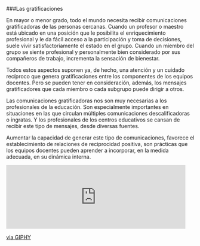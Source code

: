 ###Las gratificaciones

En mayor o menor grado, todo el mundo necesita recibir comunicaciones gratificadoras de las personas cercanas. Cuando un profesor o maestro está ubicado en una posición que le posibilita el enriquecimiento profesional y le da fácil acceso a la participación y toma de decisiones, suele vivir satisfactoriamente el estado en el grupo. Cuando un miembro del grupo se siente profesional y personalmente bien considerado por sus compañeros de trabajo, incrementa la sensación de bienestar.

Todos estos aspectos suponen ya, de hecho, una atención y un cuidado recíproco que genera gratificaciones entre los componentes de los equipos docentes. Pero se pueden tener en consideración, además, los mensajes gratificadores que cada miembro o cada subgrupo puede dirigir a otros.

Las comunicaciones gratificadoras nos son muy necesarias a los profesionales de la educación. Son especialmente importantes en situaciones en las que circulan múltiples comunicaciones descalificadoras o ingratas. Y los profesionales de los centros educativos se cansan de recibir este tipo de mensajes, desde diversas fuentes.

Aumentar la capacidad de generar este tipo de comunicaciones, favorece el establecimiento de relaciones de reciprocidad positiva, son prácticas que los equipos docentes pueden aprender a incorporar, en la medida adecuada, en su dinámica interna.

<iframe src="https://giphy.com/embed/1n7vN3yyNFpFC" width="480" height="170" frameBorder="0" class="giphy-embed" allowFullScreen></iframe><p><a href="https://giphy.com/gifs/zootopia-clawhauser-officer-1n7vN3yyNFpFC">via GIPHY</a></p>

